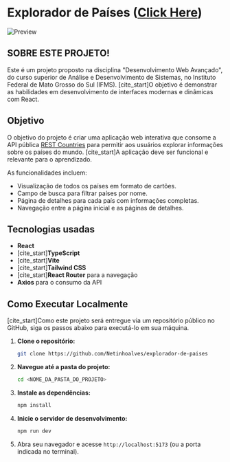 # Explorador de Países ([Click Here](https://explorador-de-paises.vercel.app/))

![Preview](./public/preview-desktop.png/preview-desktop.png)

## SOBRE ESTE PROJETO!

Este é um projeto proposto na disciplina "Desenvolvimento Web Avançado", do curso superior de Análise e Desenvolvimento de Sistemas, no Instituto Federal de Mato Grosso do Sul (IFMS). [cite_start]O objetivo é demonstrar as habilidades em desenvolvimento de interfaces modernas e dinâmicas com React.

## Objetivo

O objetivo do projeto é criar uma aplicação web interativa que consome a API pública [REST Countries](https://restcountries.com/) para permitir aos usuários explorar informações sobre os países do mundo. [cite_start]A aplicação deve ser funcional e relevante para o aprendizado.

As funcionalidades incluem:

- Visualização de todos os países em formato de cartões.
- Campo de busca para filtrar países por nome.
- Página de detalhes para cada país com informações completas.
- Navegação entre a página inicial e as páginas de detalhes.

## Tecnologias usadas

- **React**
- [cite_start]**TypeScript**
- [cite_start]**Vite**
- [cite_start]**Tailwind CSS**
- [cite_start]**React Router** para a navegação
- **Axios** para o consumo da API

## Como Executar Localmente

[cite_start]Como este projeto será entregue via um repositório público no GitHub, siga os passos abaixo para executá-lo em sua máquina.

1.  **Clone o repositório:**
    ```bash
    git clone https://github.com/Netinhoalves/explorador-de-paises
    ```
2.  **Navegue até a pasta do projeto:**
    ```bash
    cd <NOME_DA_PASTA_DO_PROJETO>
    ```
3.  **Instale as dependências:**
    ```bash
    npm install
    ```
4.  **Inicie o servidor de desenvolvimento:**
    ```bash
    npm run dev
    ```
5.  Abra seu navegador e acesse `http://localhost:5173` (ou a porta indicada no terminal).
